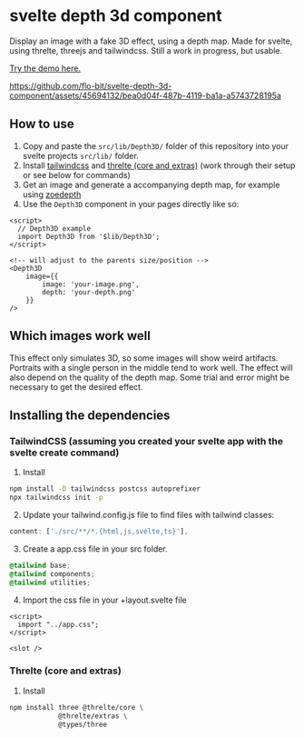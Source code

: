 # svelte depth 3d component

Display an image with a fake 3D effect, using a depth map. Made for svelte, using threlte, threejs and tailwindcss. Still a work in progress, but usable.

[Try the demo here.](https://flo-bit.github.io/svelte-depth-3d-component/)


https://github.com/flo-bit/svelte-depth-3d-component/assets/45694132/bea0d04f-487b-4119-ba1a-a5743728195a


## How to use

1. Copy and paste the `src/lib/Depth3D/` folder of this repository into your svelte projects `src/lib/` folder.
2. Install [tailwindcss](https://tailwindcss.com/docs/guides/sveltekit) and [threlte (core and extras)](https://threlte.xyz/docs/learn/getting-started/installation) (work through their setup or see below for commands)
3. Get an image and generate a accompanying depth map, for example using [zoedepth](https://replicate.com/cjwbw/zoedepth)
4. Use the `Depth3D` component in your pages directly like so:

```svelte
<script>
  // Depth3D example
  import Depth3D from '$lib/Depth3D';
</script>

<!-- will adjust to the parents size/position -->
<Depth3D
	image={{
		image: 'your-image.png',
		depth: 'your-depth.png'
	}}
/>
```

## Which images work well

This effect only simulates 3D, so some images will show weird artifacts. Portraits with a single person in the middle tend to work well. The effect will also depend on the quality of the depth map. Some trial and error might be necessary to get the desired effect.

## Installing the dependencies

### TailwindCSS (assuming you created your svelte app with the svelte create command)

1. Install
```bash
npm install -D tailwindcss postcss autoprefixer
npx tailwindcss init -p
```
2. Update your tailwind.config.js file to find files with tailwind classes:
```js
content: ['./src/**/*.{html,js,svelte,ts}'],
```
3. Create a app.css file in your src folder.
```css
@tailwind base;
@tailwind components;
@tailwind utilities;
```
4. Import the css file in your +layout.svelte file
```svelte
<script>
  import "../app.css";
</script>

<slot />
```

### Threlte (core and extras)

1. Install
```bash
npm install three @threlte/core \
            @threlte/extras \
            @types/three
```